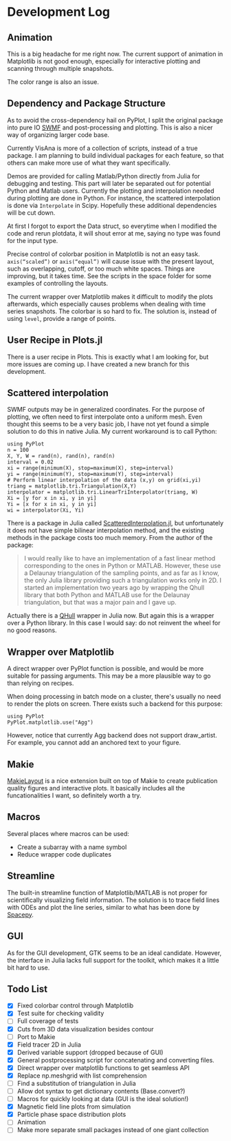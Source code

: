 # Development Log

## Animation

This is a big headache for me right now.
The current support of animation in Matplotlib is not good enough, especially for interactive plotting and scanning through multiple snapshots.

The color range is also an issue.

## Dependency and Package Structure

As to avoid the cross-dependency hail on PyPlot, I split the original package into pure IO [SWMF](https://github.com/henry2004y/SWMF) and post-processing and plotting. This is also a nicer way of organizing larger code base.

Currently VisAna is more of a collection of scripts, instead of a true package.
I am planning to build individual packages for each feature, so that others can make more use of what they want specifically.

Demos are provided for calling Matlab/Python directly from Julia for debugging and testing. This part will later be separated out for potential Python and Matlab users. Currently the plotting and interpolation needed during plotting are done in Python. For instance, the scattered interpolation is done via `Interpolate` in Scipy. Hopefully these additional dependencies will be cut down.

At first I forgot to export the Data struct, so everytime when I modified the code and rerun plotdata, it will shout error at me, saying no type was found for the input type.

Precise control of colorbar position in Matplotlib is not an easy task. `axis(“scaled”)` or `axis(“equal”)` will cause issue with the present layout, such as overlapping, cutoff, or too much white spaces. Things are improving, but it takes time. See the scripts in the space folder for some examples of controlling the layouts.

The current wrapper over Matplotlib makes it difficult to modify the plots afterwards, which especially causes problems when dealing with time series snapshots. The colorbar is so hard to fix. The solution is, instead of using `level`, provide a range of points.

## User Recipe in Plots.jl

There is a user recipe in Plots. This is exactly what I am looking for, but more issues are coming up. I have created a new branch for this development.

## Scattered interpolation

SWMF outputs may be in generalized coordinates. For the purpose of plotting, we often need to first interpolate onto a uniform mesh.
Even thought this seems to be a very basic job, I have not yet found a simple solution to do this in native Julia.
My current workaround is to call Python:
```
using PyPlot
n = 100
X, Y, W = rand(n), rand(n), rand(n)
interval = 0.02
xi = range(minimum(X), stop=maximum(X), step=interval)
yi = range(minimum(Y), stop=maximum(Y), step=interval)
# Perform linear interpolation of the data (x,y) on grid(xi,yi)
triang = matplotlib.tri.Triangulation(X,Y)
interpolator = matplotlib.tri.LinearTriInterpolator(triang, W)
Xi = [y for x in xi, y in yi]
Yi = [x for x in xi, y in yi]
wi = interpolator(Xi, Yi)
```

There is a package in Julia called [ScatteredInterpolation.jl](https://github.com/eljungsk/ScatteredInterpolation.jl), but unfortunately it does not have simple bilinear interpolation method, and the existing methods in the package costs too much memory.
From the author of the package:
> I would really like to have an implementation of a fast linear method corresponding to the ones in Python or MATLAB. However, these use a Delaunay triangulation of the sampling points, and as far as I know, the only Julia library providing such a triangulation works only in 2D. I started an implementation two years ago by wrapping the Qhull library that both Python and MATLAB use for the Delaunay triangulation, but that was a major pain and I gave up.

Actually there is a [QHull](https://github.com/JuliaPolyhedra/QHull.jl) wrapper in Julia now. But again this is a wrapper over a Python library. In this case I would say: do not reinvent the wheel for no good reasons.

## Wrapper over Matplotlib

A direct wrapper over PyPlot function is possible, and would be more suitable for passing arguments. This may be a more plausible way to go than relying on recipes.

When doing processing in batch mode on a cluster, there's usually no need to render the plots on screen. There exists such a backend for this purpose:
```
using PyPlot
PyPlot.matplotlib.use("Agg")
```
However, notice that currently Agg backend does not support draw_artist. For example, you cannot add an anchored text to your figure.

## Makie

[MakieLayout](https://jkrumbiegel.github.io/MakieLayout.jl/dev/) is a nice extension built on top of Makie to create publication quality figures and interactive plots.
It basically includes all the funcationalities I want, so definitely worth a try.

## Macros

Several places where macros can be used:
* Create a subarray with a name symbol
* Reduce wrapper code duplicates

## Streamline

The built-in streamline function of Matplotlib/MATLAB is not proper for scientifically visualizing field information. The solution is to trace field lines with ODEs and plot the line series, similar to what has been done by [Spacepy](https://github.com/spacepy/spacepy/blob/master/spacepy/pybats/trace2d.py).

## GUI

As for the GUI development, GTK seems to be an ideal candidate. However, the interface in Julia lacks full support for the toolkit, which makes it a little bit hard to use.

## Todo List

- [x] Fixed colorbar control through Matplotlib
- [x] Test suite for checking validity
- [ ] Full coverage of tests
- [x] Cuts from 3D data visualization besides contour
- [ ] Port to Makie
- [x] Field tracer 2D in Julia
- [x] Derived variable support (dropped because of GUI)
- [x] General postprocessing script for concatenating and converting files.
- [x] Direct wrapper over matplotlib functions to get seamless API
- [x] Replace np.meshgrid with list comprehension
- [ ] Find a substitution of triangulation in Julia
- [ ] Allow dot syntax to get dictionary contents (Base.convert?)
- [ ] Macros for quickly looking at data (GUI is the ideal solution!)
- [x] Magnetic field line plots from simulation
- [x] Particle phase space distribution plots
- [ ] Animation
- [ ] Make more separate small packages instead of one giant collection

